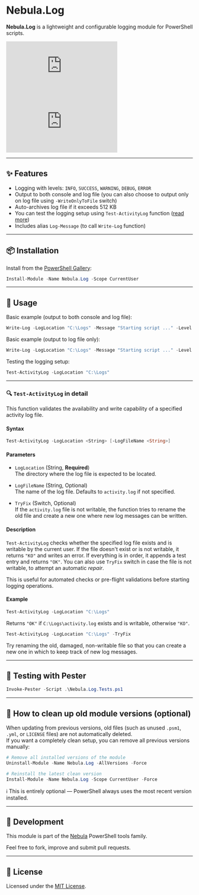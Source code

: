 # Nebula.Log

**Nebula.Log** is a lightweight and configurable logging module for PowerShell scripts.

![PowerShell Gallery](https://img.shields.io/powershellgallery/v/Nebula.Log?label=PowerShell%20Gallery)
![Downloads](https://img.shields.io/powershellgallery/dt/Nebula.Log?color=blue)

---

## ✨ Features

- Logging with levels: `INFO`, `SUCCESS`, `WARNING`, `DEBUG`, `ERROR`
- Output to both console and log file (you can also choose to output only on log file using `-WriteOnlyToFile` switch)
- Auto-archives log file if it exceeds 512 KB
- You can test the logging setup using `Test-ActivityLog` function ([read more](#-test-activitylog-in-detail))
- Includes alias `Log-Message` (to call `Write-Log` function)

---

## 📦 Installation

Install from the [PowerShell Gallery](https://www.powershellgallery.com/packages/Nebula.Log):

```powershell
Install-Module -Name Nebula.Log -Scope CurrentUser
```

---

## 🚀 Usage

Basic example (output to both console and log file):

```powershell
Write-Log -LogLocation "C:\Logs" -Message "Starting script ..." -Level "INFO" -WriteToFile
```

Basic example (output to log file only):

```powershell
Write-Log -LogLocation "C:\Logs" -Message "Starting script ..." -Level "INFO" -WriteToFile -WriteOnlyToFile
```

Testing the logging setup:

```powershell
Test-ActivityLog -LogLocation "C:\Logs"
```

---

### 🔍 `Test-ActivityLog` in detail

This function validates the availability and write capability of a specified activity log file.

#### **Syntax**

```powershell
Test-ActivityLog -LogLocation <String> [-LogFileName <String>]
```

#### **Parameters**

- `LogLocation` (String, **Required**)  
  The directory where the log file is expected to be located.

- `LogFileName` (String, Optional)  
  The name of the log file. Defaults to `activity.log` if not specified.

- `TryFix` (Switch, Optional)  
  If the `activity.log` file is not writable, the function tries to rename the old file and create a new one where new log messages can be written.

#### **Description**

`Test-ActivityLog` checks whether the specified log file exists and is writable by the current user. If the file doesn't exist or is not writable, it returns `"KO"` and writes an error. If everything is in order, it appends a test entry and returns `"OK"`. You can also use `TryFix` switch in case the file is not writable, to attempt an automatic _repair_.

This is useful for automated checks or pre-flight validations before starting logging operations.

#### **Example**

```powershell
Test-ActivityLog -LogLocation "C:\Logs"
```

Returns `"OK"` if `C:\Logs\activity.log` exists and is writable, otherwise `"KO"`.

```powershell
Test-ActivityLog -LogLocation "C:\Logs" -TryFix
```

Try renaming the old, damaged, non-writable file so that you can create a new one in which to keep track of new log messages.

---

## 🧪 Testing with Pester

```powershell
Invoke-Pester -Script .\Nebula.Log.Tests.ps1
```

---

## 🧽 How to clean up old module versions (optional)

When updating from previous versions, old files (such as unused `.psm1`, `.yml`, or `LICENSE` files) are not automatically deleted.  
If you want a completely clean setup, you can remove all previous versions manually:

```powershell
# Remove all installed versions of the module
Uninstall-Module -Name Nebula.Log -AllVersions -Force

# Reinstall the latest clean version
Install-Module -Name Nebula.Log -Scope CurrentUser -Force
```

ℹ️ This is entirely optional — PowerShell always uses the most recent version installed.

---

## 🔧 Development

This module is part of the [Nebula](https://github.com/gioxx?tab=repositories&q=Nebula) PowerShell tools family.

Feel free to fork, improve and submit pull requests.

---

## 📄 License

Licensed under the [MIT License](https://opensource.org/licenses/MIT).
